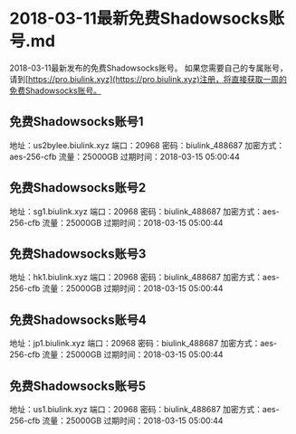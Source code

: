# 2018-03-11最新免费Shadowsocks账号.md
2018-03-11最新发布的免费Shadowsocks账号。
如果您需要自己的专属账号，请到[https://pro.biulink.xyz](https://pro.biulink.xyz)注册，将直接获取一周的免费Shadowsocks账号。
## 免费Shadowsocks账号1
地址：us2bylee.biulink.xyz
端口：20968
密码：biulink_488687
加密方式：aes-256-cfb
流量：25000GB
过期时间：2018-03-15 05:00:44
## 免费Shadowsocks账号2
地址：sg1.biulink.xyz
端口：20968
密码：biulink_488687
加密方式：aes-256-cfb
流量：25000GB
过期时间：2018-03-15 05:00:44
## 免费Shadowsocks账号3
地址：hk1.biulink.xyz
端口：20968
密码：biulink_488687
加密方式：aes-256-cfb
流量：25000GB
过期时间：2018-03-15 05:00:44
## 免费Shadowsocks账号4
地址：jp1.biulink.xyz
端口：20968
密码：biulink_488687
加密方式：aes-256-cfb
流量：25000GB
过期时间：2018-03-15 05:00:44
## 免费Shadowsocks账号5
地址：us1.biulink.xyz
端口：20968
密码：biulink_488687
加密方式：aes-256-cfb
流量：25000GB
过期时间：2018-03-15 05:00:44
